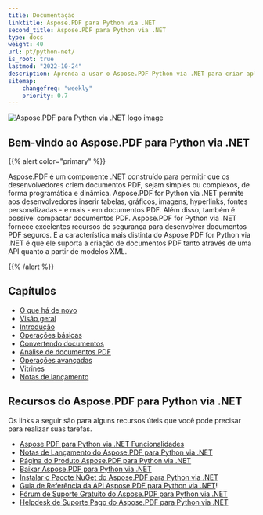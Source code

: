 ```yaml
---
title: Documentação
linktitle: Aspose.PDF para Python via .NET
second_title: Aspose.PDF para Python via .NET
type: docs
weight: 40
url: pt/python-net/
is_root: true
lastmod: "2022-10-24"
description: Aprenda a usar o Aspose.PDF Python via .NET para criar aplicações para processamento de documentos PDF em qualquer plataforma usando Python. Navegue por tutoriais, códigos de exemplo e mais.
sitemap:
    changefreq: "weekly"
    priority: 0.7
---
```


![Aspose.PDF para Python via .NET logo image](aspose_pdf-for-python-net.png)

<h2>Bem-vindo ao Aspose.PDF para Python via .NET</h2>

{{% alert color="primary" %}}

Aspose.PDF é um componente .NET construído para permitir que os desenvolvedores criem documentos PDF, sejam simples ou complexos, de forma programática e dinâmica.
 Aspose.PDF for Python via .NET permite aos desenvolvedores inserir tabelas, gráficos, imagens, hyperlinks, fontes personalizadas - e mais - em documentos PDF. Além disso, também é possível compactar documentos PDF. Aspose.PDF for Python via .NET fornece excelentes recursos de segurança para desenvolver documentos PDF seguros. E a característica mais distinta do Aspose.PDF for Python via .NET é que ele suporta a criação de documentos PDF tanto através de uma API quanto a partir de modelos XML.

{{% /alert %}}

<h2>Capítulos</h2>

- [O que há de novo](/pdf/python-net/whatsnew/)
- [Visão geral](/pdf/python-net/overview/)
- [Introdução](/pdf/python-net/get-started/)
- [Operações básicas](/pdf/python-net/basic-operations/)
- [Convertendo documentos](/pdf/python-net/converting/)
- [Análise de documentos PDF](/pdf/python-net/parsing/)
- [Operações avançadas](/pdf/python-net/advanced-operations/)
- [Vitrines](/pdf/python-net/showcases/)
- [Notas de lançamento](https://releases.aspose.com/pdf/pythonnet/release-notes/)

<h2>Recursos do Aspose.PDF para Python via .NET</h2>

Os links a seguir são para alguns recursos úteis que você pode precisar para realizar suas tarefas.
- [Aspose.PDF para Python via .NET Funcionalidades](/pdf/python-net/key-features/)
- [Notas de Lançamento do Aspose.PDF para Python via .NET](https://releases.aspose.com/pdf/pythonnet/release-notes/)
- [Página do Produto Aspose.PDF para Python via .NET](https://products.aspose.com/pdf/python-net/)
- [Baixar Aspose.PDF para Python via .NET](https://releases.aspose.com/pdf/pythonnet/)
- [Instalar o Pacote NuGet do Aspose.PDF para Python via .NET](https://www.nuget.org/packages/Aspose.PDF/)
- [Guia de Referência da API Aspose.PDF para Python via .NET](https://reference.aspose.com/pdf/net)!
- [Fórum de Suporte Gratuito do Aspose.PDF para Python via .NET](https://forum.aspose.com/c/pdf/10)
- [Helpdesk de Suporte Pago do Aspose.PDF para Python via .NET](https://helpdesk.aspose.com/)